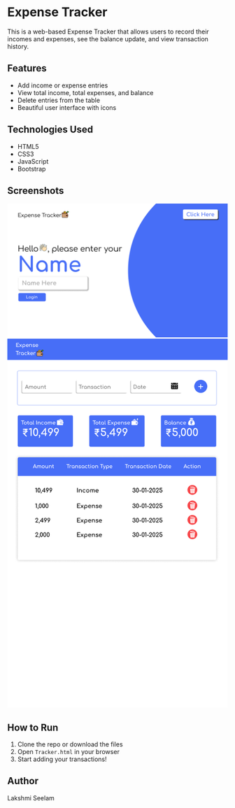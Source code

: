 # Expense Tracker

This is a web-based Expense Tracker that allows users to record their incomes and expenses, see the balance update, and view transaction history.

## Features
- Add income or expense entries
- View total income, total expenses, and balance
- Delete entries from the table
- Beautiful user interface with icons

## Technologies Used
- HTML5
- CSS3
- JavaScript
- Bootstrap

## Screenshots
![Home Page](./Expense%20Tracker%20Files/Home%20Page.png)
![Expense Page](./Expense%20Tracker%20Files/Expense%20Page.png)

## How to Run
1. Clone the repo or download the files
2. Open `Tracker.html` in your browser
3. Start adding your transactions!

## Author
Lakshmi Seelam
